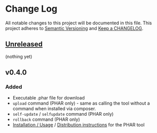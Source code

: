 # Change Log

All notable changes to this project will be documented in this file.
This project adheres to [Semantic Versioning](http://semver.org/) and [Keep a CHANGELOG](http://keepachangelog.com).

## [Unreleased]

(nothing yet)

## v0.4.0

### Added

- Executable .phar file for download
- `upload` command (PHAR only) - same as calling the tool without a command when installed via composer.
- `self-update` / `selfupdate` command (PHAR only)
- `rollback` command (PHAR only)
- [Installation / Usage](./README.md) / [Distribution instructions](./DEVELOPING.md) for the PHAR tool

[Unreleased]: https://github.com/codeclimate/php-test-reporter/compare/v0.4.0...HEAD

